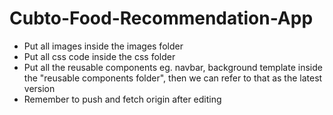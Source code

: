 # Cubto-Food-Recommendation-App

- Put all images inside the images folder
- Put all css code inside the css folder
- Put all the reusable components eg. navbar, background template inside the "reusable components folder", then we can refer to that as the latest version
- Remember to push and fetch origin after editing

